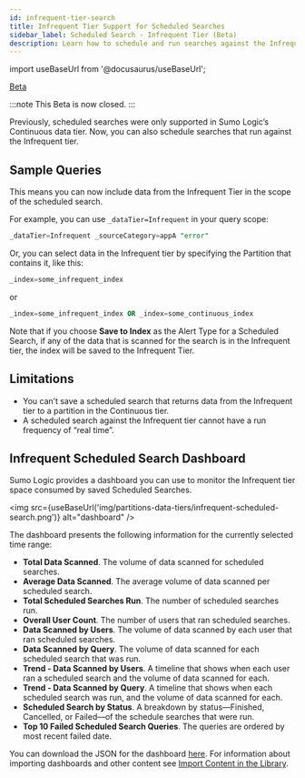 ```yaml
---
id: infrequent-tier-search
title: Infrequent Tier Support for Scheduled Searches
sidebar_label: Scheduled Search - Infrequent Tier (Beta)
description: Learn how to schedule and run searches against the Infrequent data tier.
---
```


import useBaseUrl from '@docusaurus/useBaseUrl';

<p> <a href="/docs/beta"><span className="beta">Beta</span></a> </p>

:::note
This Beta is now closed. 
:::

Previously, scheduled searches were only supported in Sumo Logic’s Continuous data tier. Now, you can also schedule searches that run against the Infrequent tier.

## Sample Queries

This means you can now include data from the Infrequent Tier in the scope of the scheduled search.

For example, you can use `_dataTier=Infrequent` in your query scope:

```sql
_dataTier=Infrequent _sourceCategory=appA "error"
```

Or, you can select data in the Infrequent tier by specifying the Partition that contains it, like this:

```sql
_index=some_infrequent_index
```

or


```sql
_index=some_infrequent_index OR _index=some_continuous_index
```

Note that if you choose **Save to Index** as the Alert Type for a Scheduled Search, if any of the data that is scanned for the search is in the Infrequent tier, the index will be saved to the Infrequent Tier.


## Limitations  

* You can’t save a scheduled search that returns data from the Infrequent tier to a partition in the Continuous tier.
* A scheduled search against the Infrequent tier cannot have a run frequency of “real time”.


## Infrequent Scheduled Search Dashboard

Sumo Logic provides a dashboard you can use to monitor the Infrequent tier space consumed by saved Scheduled Searches.

<img src={useBaseUrl('img/partitions-data-tiers/infrequent-scheduled-search.png')} alt="dashboard" />

The dashboard presents the following information for the currently selected time range:

* **Total Data Scanned**. The volume of data scanned for scheduled searches.
* **Average Data Scanned**. The average volume of data scanned per scheduled search.
* **Total Scheduled Searches Run**. The number of scheduled searches run.
* **Overall User Count**. The number of users that ran scheduled searches.
* **Data Scanned by Users**. The volume of data scanned by each user that ran scheduled searches.
* **Data Scanned by Query**. The volume of data scanned for each scheduled search that was run.
* **Trend - Data Scanned by Users**. A timeline that shows when each user ran a scheduled search and the volume of data scanned for each.
* **Trend - Data Scanned by Query**. A timeline that shows when each scheduled search was run, and the volume of data scanned for each.
* **Scheduled Search by Status**. A breakdown by status—Finished, Cancelled, or Failed—of the schedule searches that were run.
* **Top 10 Failed Scheduled Search Queries**. The queries are ordered by most recent failed date.

You can download the JSON for the dashboard [here](https://sumologic-app-data.s3.amazonaws.com/Infrequent_Scheduled_Search_Dashboard.json). For information about importing dashboards and other content see [Import Content in the Library](/docs/get-started/library#import-content).
